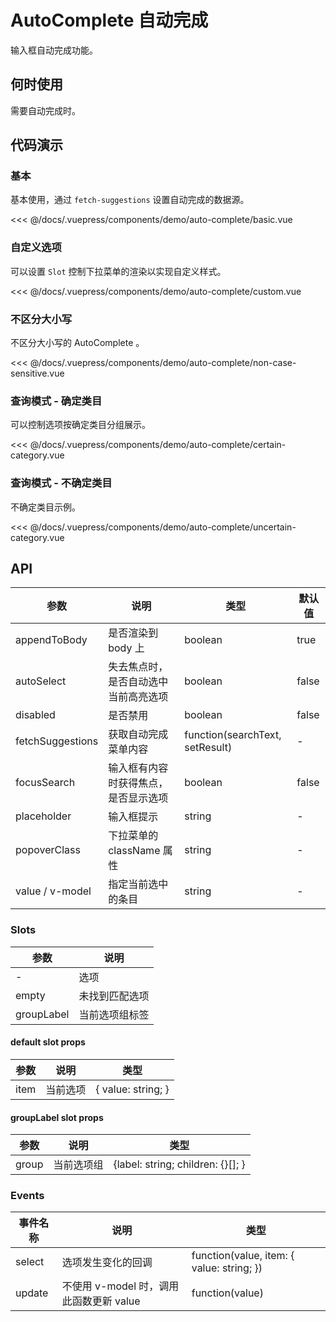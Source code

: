 # AutoComplete 自动完成

输入框自动完成功能。

## 何时使用

需要自动完成时。

## 代码演示

### 基本

基本使用，通过 `fetch-suggestions` 设置自动完成的数据源。

<demo-auto-complete-basic/>

<<< @/docs/.vuepress/components/demo/auto-complete/basic.vue

### 自定义选项

可以设置 `Slot` 控制下拉菜单的渲染以实现自定义样式。

<demo-auto-complete-custom/>

<<< @/docs/.vuepress/components/demo/auto-complete/custom.vue

### 不区分大小写

不区分大小写的 AutoComplete 。

<demo-auto-complete-non-case-sensitive/>

<<< @/docs/.vuepress/components/demo/auto-complete/non-case-sensitive.vue

### 查询模式 - 确定类目

可以控制选项按确定类目分组展示。

<demo-auto-complete-certain-category/>

<<< @/docs/.vuepress/components/demo/auto-complete/certain-category.vue

### 查询模式 - 不确定类目

不确定类目示例。

<demo-auto-complete-uncertain-category/>

<<< @/docs/.vuepress/components/demo/auto-complete/uncertain-category.vue

## API

| 参数             | 说明                                 | 类型                             | 默认值 |
| ---------------- | ------------------------------------ | -------------------------------- | ------ |
| appendToBody     | 是否渲染到 body 上                   | boolean                          | true   |
| autoSelect       | 失去焦点时，是否自动选中当前高亮选项 | boolean                          | false  |
| disabled         | 是否禁用                             | boolean                          | false  |
| fetchSuggestions | 获取自动完成菜单内容                 | function\(searchText, setResult) | -      |
| focusSearch      | 输入框有内容时获得焦点，是否显示选项 | boolean                          | false  |
| placeholder      | 输入框提示                           | string                           | -      |
| popoverClass     | 下拉菜单的 className 属性            | string                           | -      |
| value / v-model  | 指定当前选中的条目                   | string                           | -      |

### Slots

| 参数       | 说明           |
| ---------- | -------------- |
| -          | 选项           |
| empty      | 未找到匹配选项 |
| groupLabel | 当前选项组标签 |

#### default slot props

| 参数 | 说明     | 类型               |
| ---- | -------- | ------------------ |
| item | 当前选项 | { value: string; } |

#### groupLabel slot props

| 参数  | 说明       | 类型                               |
| ----- | ---------- | ---------------------------------- |
| group | 当前选项组 | {label: string; children: {}\[]; } |

### Events

| 事件名称 | 说明                                    | 类型                                       |
| -------- | --------------------------------------- | ------------------------------------------ |
| select   | 选项发生变化的回调                      | function\(value, item: { value: string; }) |
| update   | 不使用 v-model 时，调用此函数更新 value | function\(value)                           |
